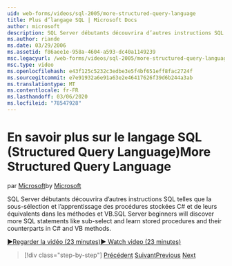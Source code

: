 ```yaml
---
uid: web-forms/videos/sql-2005/more-structured-query-language
title: Plus d’langage SQL | Microsoft Docs
author: microsoft
description: SQL Server débutants découvrira d’autres instructions SQL telles que la sous-sélection et l’apprentissage des procédures stockées C# et de leurs équivalents dans les méthodes et VB.
ms.author: riande
ms.date: 03/29/2006
ms.assetid: f86aee1e-958a-4604-a593-dc40a1149239
msc.legacyurl: /web-forms/videos/sql-2005/more-structured-query-language
msc.type: video
ms.openlocfilehash: e43f125c5232c3edbe3e5f4bf651eff8fac2724f
ms.sourcegitcommit: e7e91932a6e91a63e2e46417626f39d6b244a3ab
ms.translationtype: MT
ms.contentlocale: fr-FR
ms.lasthandoff: 03/06/2020
ms.locfileid: "78547928"
---
```

# <a name="more-structured-query-language"></a><span data-ttu-id="40ff8-103">En savoir plus sur le langage SQL (Structured Query Language)</span><span class="sxs-lookup"><span data-stu-id="40ff8-103">More Structured Query Language</span></span>

<span data-ttu-id="40ff8-104">par [Microsoft](https://github.com/microsoft)</span><span class="sxs-lookup"><span data-stu-id="40ff8-104">by [Microsoft](https://github.com/microsoft)</span></span>

<span data-ttu-id="40ff8-105">SQL Server débutants découvrira d’autres instructions SQL telles que la sous-sélection et l’apprentissage des procédures stockées C# et de leurs équivalents dans les méthodes et VB.</span><span class="sxs-lookup"><span data-stu-id="40ff8-105">SQL Server beginners will discover more SQL statements like sub-select and learn stored procedures and their counterparts in C# and VB methods.</span></span>

[<span data-ttu-id="40ff8-106">&#9654;Regarder la vidéo (23 minutes)</span><span class="sxs-lookup"><span data-stu-id="40ff8-106">&#9654; Watch video (23 minutes)</span></span>](https://channel9.msdn.com/Blogs/ASP-NET-Site-Videos/more-structured-query-language)

> [!div class="step-by-step"]
> <span data-ttu-id="40ff8-107">[Précédent](manipulating-database-data.md)
> [Suivant](understanding-security-and-network-connectivity.md)</span><span class="sxs-lookup"><span data-stu-id="40ff8-107">[Previous](manipulating-database-data.md)
[Next](understanding-security-and-network-connectivity.md)</span></span>
